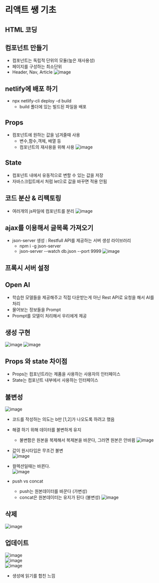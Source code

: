 # 리액트 쌩 기초

## HTML 코딩

## 컴포넌트 만들기
* 컴포넌트는 독립적 단위의 모듈(높은 재사용성)
* 페이지를 구성하는 최소단위
* Header, Nav, Article
![image](https://user-images.githubusercontent.com/116176170/215314584-bfddcdad-ed37-4523-85c5-695ac8fc7cd8.png)
## netlify에 배포 하기
* npx netlify-cli deploy -d build 
    * build 폴더에 있는 빌드된 파일을 배포

## Props
* 컴포넌트에 원하는 값을 넘겨줄때 사용
    * 변수,함수,객체, 배열 등
    * 컴포넌트의 재사용을 위해 사용
![image](https://user-images.githubusercontent.com/116176170/215315879-eab47c35-cd3c-49b5-a2f1-46d1079aec7a.png)

## State
* 컴포넌트 내에서 유동적으로 변할 수 있는 값을 저장
* 자바스크립트에서 처럼 let으로 값을 바꾸면 적용 안됨

## 코드 분산 & 리팩토링
* 여러개의 js파일에 컴포넌트를 분리
![image](https://user-images.githubusercontent.com/116176170/215317633-488a4359-b81b-4ea4-ab6a-c0600887f34c.png)


## ajax를 이용해서 글목록 가져오기
* json-server 생성 : Restfull API를 제공하는 서버 생성 라이브러리
    * npm i -g json-server
    * json-server --watch db.json --port 9999
![image](https://user-images.githubusercontent.com/116176170/215319694-cbdeda0d-daa5-4bc8-b0e0-0e0a8f705858.png)

## 프록시 서버 설정

## Open AI
* 학습한 모델들을 제공해주고 직접 다운받는게 아닌 Rest API로 요청을 해서 AI를 처리 
* 물어보는 정보들을 Prompt
* Prompt를 모델이 처리해서 우리에게 제공

## 생성 구현
![image](https://user-images.githubusercontent.com/116176170/215323373-a395b367-9728-4e51-a60c-d802cc75f1b0.png)
![image](https://user-images.githubusercontent.com/116176170/215326996-4d7566cb-dfa3-469b-a5a0-9901a5c51589.png)

## Props 와 state 차이점
* Props는 컴포넌트라는 제품을 사용하는 사용자의 인터페이스
* State는 컴포넌트 내부에서 사용하는 인터페이스

## 불변성
![image](https://user-images.githubusercontent.com/116176170/215325583-e2e08da7-42f6-41c0-af09-d7584df1fec2.png)
* 코드를 작성하는 의도는 b만 [1,2]가 나오도록 하려고 했음
* 해결 하기 위해 데이터를 불변하게 유지
    * 불변함은 원본을 복제해서 복제본을 바꾼다, 그러면 원본은 안바뀜
![image](https://user-images.githubusercontent.com/116176170/215325708-2f38b6c8-49e3-4e12-8378-33737280eb17.png)

* 값이 원시타입은 무조건 불변  
![image](https://user-images.githubusercontent.com/116176170/215325773-5b418400-6cea-4e5f-b22a-f7eb5dae65c0.png)
* 컬렉션일때는 바뀐다.  
![image](https://user-images.githubusercontent.com/116176170/215325869-807fdd09-2380-4bb0-8956-91db3868af77.png)  

* push vs concat
    * push는 원본데이터를 바꾼다 (가변성)
    * concat은 원본데이터는 유지가 된다 (불변성)
![image](https://user-images.githubusercontent.com/116176170/215326057-91b6935d-1193-4ab4-9cbc-f123db21d3cc.png)


## 삭제
![image](https://user-images.githubusercontent.com/116176170/215328043-c9a50729-776e-496c-9438-566f032cecc2.png)

## 업데이트
![image](https://user-images.githubusercontent.com/116176170/215329672-97058ab6-1175-4066-983b-0aadaa328e61.png)  
![image](https://user-images.githubusercontent.com/116176170/215329740-1bf056ef-abc7-47b9-9f5d-1f734e02a05a.png)  
![image](https://user-images.githubusercontent.com/116176170/215329770-55b4f697-2b74-4471-95c9-9f1323c90738.png)  
* 생성에 읽기를 합친 느낌